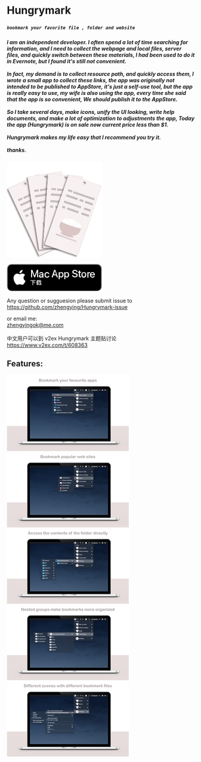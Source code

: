 # Hungrymark
##### `bookmark your favorite file , folder and website`

<h5>
  I am an independent developer. I often spend a lot of time searching for information, and I need to collect the webpage and local files, server files, and quickly switch between these materials, I had been used to do it in Evernote, but I found it's still not convenient.    
<br><br>
In fact, my demand is to collect resource path, and quickly access them, I wrote a small app to collect these links, the app was originally not intended to be published to AppStore, it's just a self-use tool, but the app is really easy to use, my wife is also using the app, every time she said that the app is so convenient, We should publish it to the AppStore.
<br><br>
So I take several days, make icons, unify the UI looking, write help documents, and make a lot of optimization to adjustments the app, Today the app (Hungrymark) is on sale now current price less than $1.
<br><br>
Hungrymark makes my life easy that I recommend you try it.
<br><br>
thanks.
</h5>

[![hungrymark](256.png)](https://apps.apple.com/cn/app/hungrymark/id1482778901?l=en&mt=12)

[![MacAppStore](macAppStore256.png)](https://apps.apple.com/cn/app/hungrymark/id1482778901?l=en&mt=12)

Any question or sugguesion please submit issue to <br>
<https://github.com/zhengying/Hungrymark-issue>

or email me:<br>
<zhengyingok@me.com> <br>
<br>中文用户可以到 v2ex Hungrymark 主题贴讨论 <https://www.v2ex.com/t/608363>


Features:
--
![description](description.png)


